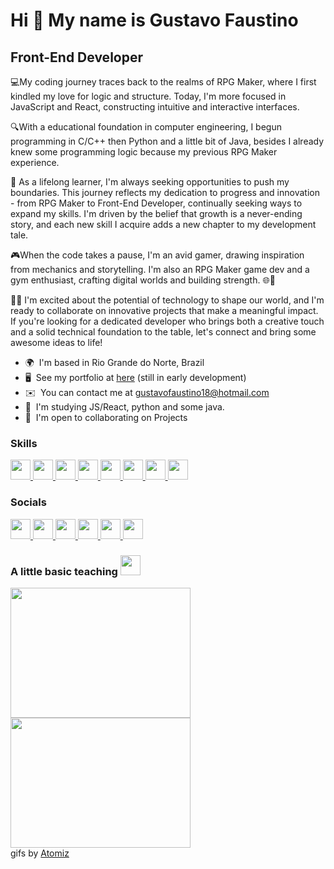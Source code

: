 Hi 👋 My name is Gustavo Faustino
=================================

Front-End Developer
-------------------------------------

💻My coding journey traces back to the realms of RPG Maker, where I first kindled my love for logic and structure. Today, I'm more focused in JavaScript and React, constructing intuitive and interactive interfaces. 

🔍With a educational foundation in computer engineering, I begun programming in C/C++ then Python and a little bit of Java, besides I already knew some programming logic because my previous RPG Maker experience. 

🚀 As a lifelong learner, I'm always seeking opportunities to push my boundaries. This journey reflects my dedication to progress and innovation - from RPG Maker to Front-End Developer, continually seeking ways to expand my skills. I'm driven by the belief that growth is a never-ending story, and each new skill I acquire adds a new chapter to my development tale. 

🎮When the code takes a pause, I'm an avid gamer, drawing inspiration from mechanics and storytelling. I'm also an RPG Maker game dev and a gym enthusiast, crafting digital worlds and building strength. 🌐💪 

👨‍💻 I'm excited about the potential of technology to shape our world, and I'm ready to collaborate on innovative projects that make a meaningful impact. If you're looking for a dedicated developer who brings both a creative touch and a solid technical foundation to the table, let's connect and bring some awesome ideas to life!

* 🌍  I'm based in Rio Grande do Norte, Brazil
* 🖥️  See my portfolio at [here](#) (still in early development)
* ✉️  You can contact me at [gustavofaustino18@hotmail.com](mailto:gustavofaustino18@hotmail.com)
* 🧠  I'm studying JS/React, python and some java. 
* 🤝  I'm open to collaborating on Projects


### Skills


<p align="left">
  <a href="https://developer.mozilla.org/en-US/docs/Web/JavaScript" target="_blank" rel="noreferrer"> 
    <picture> 
      <source media="(prefers-color-scheme: dark)" srcset="https://raw.githubusercontent.com/danielcranney/readme-generator/main/public/icons/skills/javascript-colored.svg" /> 
      <source media="(prefers-color-scheme: light)"  srcset="https://raw.githubusercontent.com/danielcranney/readme-generator/main/public/icons/skills/javascript-colored.svg" /> 
      <img src="https://raw.githubusercontent.com/danielcranney/readme-generator/main/public/icons/skills/javascript-colored.svg" width="32" height="32" /> 
    </picture> 
  </a>
  
  <a href="https://www.php.net/" target="_blank" rel="noreferrer"> 
    <picture> 
      <source media="(prefers-color-scheme: dark)" srcset="https://raw.githubusercontent.com/danielcranney/readme-generator/main/public/icons/skills/php-colored.svg" /> 
      <source media="(prefers-color-scheme: light)"  srcset="https://raw.githubusercontent.com/danielcranney/readme-generator/main/public/icons/skills/php-colored.svg" /> 
      <img src="https://raw.githubusercontent.com/danielcranney/readme-generator/main/public/icons/skills/php-colored.svg" width="32" height="32" /> 
    </picture> 
  </a>
  <a href="https://www.python.org/" target="_blank" rel="noreferrer"> 
    <picture> 
      <source media="(prefers-color-scheme: dark)" srcset="https://raw.githubusercontent.com/danielcranney/readme-generator/main/public/icons/skills/python-colored.svg" /> 
      <source media="(prefers-color-scheme: light)"  srcset="https://raw.githubusercontent.com/danielcranney/readme-generator/main/public/icons/skills/python-colored.svg" /> 
      <img src="https://raw.githubusercontent.com/danielcranney/readme-generator/main/public/icons/skills/python-colored.svg" width="32" height="32" /> 
    </picture> 
  </a>
  <a href="https://developer.mozilla.org/en-US/docs/Glossary/HTML5" target="_blank" rel="noreferrer"> 
    <picture> 
      <source media="(prefers-color-scheme: dark)" srcset="https://raw.githubusercontent.com/danielcranney/readme-generator/main/public/icons/skills/html5-colored.svg" /> 
      <source media="(prefers-color-scheme: light)"  srcset="https://raw.githubusercontent.com/danielcranney/readme-generator/main/public/icons/skills/html5-colored.svg" /> 
      <img src="https://raw.githubusercontent.com/danielcranney/readme-generator/main/public/icons/skills/html5-colored.svg" width="32" height="32" /> 
    </picture> 
  </a>
  <a href="https://reactjs.org/" target="_blank" rel="noreferrer"> 
    <picture> 
      <source media="(prefers-color-scheme: dark)" srcset="https://raw.githubusercontent.com/danielcranney/readme-generator/main/public/icons/skills/react-colored.svg" /> 
      <source media="(prefers-color-scheme: light)"  srcset="https://raw.githubusercontent.com/danielcranney/readme-generator/main/public/icons/skills/react-colored.svg" /> 
      <img src="https://raw.githubusercontent.com/danielcranney/readme-generator/main/public/icons/skills/react-colored.svg" width="32" height="32" /> 
    </picture> 
  </a>
  <a href="https://www.w3.org/TR/CSS/#css" target="_blank" rel="noreferrer"> 
    <picture> 
      <source media="(prefers-color-scheme: dark)" srcset="https://raw.githubusercontent.com/danielcranney/readme-generator/main/public/icons/skills/css3-colored.svg" /> 
      <source media="(prefers-color-scheme: light)"  srcset="https://raw.githubusercontent.com/danielcranney/readme-generator/main/public/icons/skills/css3-colored.svg" /> 
      <img src="https://raw.githubusercontent.com/danielcranney/readme-generator/main/public/icons/skills/css3-colored.svg" width="32" height="32" /> 
    </picture> 
  </a>
  <a href="https://redux.js.org/" target="_blank" rel="noreferrer"> 
    <picture> 
      <source media="(prefers-color-scheme: dark)" srcset="https://raw.githubusercontent.com/danielcranney/readme-generator/main/public/icons/skills/redux-colored.svg" /> 
      <source media="(prefers-color-scheme: light)"  srcset="https://raw.githubusercontent.com/danielcranney/readme-generator/main/public/icons/skills/redux-colored.svg" /> 
      <img src="https://raw.githubusercontent.com/danielcranney/readme-generator/main/public/icons/skills/redux-colored.svg" width="32" height="32" /> 
    </picture> 
  </a>
  <a href="https://nodejs.org/en/" target="_blank" rel="noreferrer"> 
    <picture> 
      <source media="(prefers-color-scheme: dark)" srcset="https://raw.githubusercontent.com/danielcranney/readme-generator/main/public/icons/skills/nodejs-colored.svg" /> 
      <source media="(prefers-color-scheme: light)"  srcset="https://raw.githubusercontent.com/danielcranney/readme-generator/main/public/icons/skills/nodejs-colored.svg" /> 
      <img src="https://raw.githubusercontent.com/danielcranney/readme-generator/main/public/icons/skills/nodejs-colored.svg" width="32" height="32" /> 
    </picture> 
  </a>
</p>


### Socials
<p align="left"> 
  <a href="https://twitter.com/Gustavo87799635" target="_blank" rel="noreferrer"> 
    <picture> 
      <source media="(prefers-color-scheme: dark)" srcset="https://raw.githubusercontent.com/danielcranney/readme-generator/main/public/icons/socials/twitter.svg" /> 
      <source media="(prefers-color-scheme: light)"  srcset="https://raw.githubusercontent.com/danielcranney/readme-generator/main/public/icons/socials/twitter.svg" /> 
      <img src="https://raw.githubusercontent.com/danielcranney/readme-generator/main/public/icons/socials/twitter.svg" width="32" height="32" /> 
    </picture> 
  </a>
  <a  href="https://discord.com/users/gustavofaustino" target="_blank" rel="noreferrer"> 
    <picture> 
      <source media="(prefers-color-scheme: dark)" srcset="https://raw.githubusercontent.com/danielcranney/readme-generator/main/public/icons/socials/discord.svg" /> 
      <source media="(prefers-color-scheme: light)"  srcset="https://raw.githubusercontent.com/danielcranney/readme-generator/main/public/icons/socials/discord.svg" /> 
      <img src="https://raw.githubusercontent.com/danielcranney/readme-generator/main/public/icons/socials/discord.svg" width="32" height="32" /> 
    </picture> 
  </a>
  <a href="https://www.facebook.com/gustavo.faustino.52" target="_blank" rel="noreferrer"> 
    <picture> 
      <source media="(prefers-color-scheme: dark)" srcset="https://raw.githubusercontent.com/danielcranney/readme-generator/main/public/icons/socials/facebook.svg" /> 
      <source media="(prefers-color-scheme: light)" srcset="https://raw.githubusercontent.com/danielcranney/readme-generator/main/public/icons/socials/facebook.svg" /> 
      <img src="https://raw.githubusercontent.com/danielcranney/readme-generator/main/public/icons/socials/facebook.svg" width="32" height="32" /> 
    </picture> 
  </a>
  <a href="https://www.github.com/GustavoFaustinoDeAzevedo" target="_blank" rel="noreferrer"> 
    <picture> 
      <source media="(prefers-color-scheme: dark)" srcset="https://raw.githubusercontent.com/danielcranney/readme-generator/main/public/icons/socials/github-dark.svg" /> 
      <source media="(prefers-color-scheme: light)" srcset="https://raw.githubusercontent.com/danielcranney/readme-generator/main/public/icons/socials/github.svg" /> 
      <img src="https://raw.githubusercontent.com/danielcranney/readme-generator/main/public/icons/socials/github.svg" width="32" height="32" /> 
    </picture>
  </a>
  <a href="http://www.instagram.com/gustavofaustino18" target="_blank" rel="noreferrer"> 
    <picture> 
      <source media="(prefers-color-scheme: dark)" srcset="https://raw.githubusercontent.com/danielcranney/readme-generator/main/public/icons/socials/instagram.svg" /> 
      <source media="(prefers-color-scheme: light)" srcset="https://raw.githubusercontent.com/danielcranney/readme-generator/main/public/icons/socials/instagram.svg" /> 
      <img src="https://raw.githubusercontent.com/danielcranney/readme-generator/main/public/icons/socials/instagram.svg" width="32" height="32" /> 
    </picture> 
  </a> 
  <a href="https://www.linkedin.com/in/gustavo-faustino-de-azevedo-92a04b147" target="_blank" rel="noreferrer"> 
    <picture> 
      <source media="(prefers-color-scheme: dark)" srcset="https://raw.githubusercontent.com/danielcranney/readme-generator/main/public/icons/socials/linkedin.svg" /> 
      <source media="(prefers-color-scheme: light)" srcset="https://raw.githubusercontent.com/danielcranney/readme-generator/main/public/icons/socials/linkedin.svg" /> 
      <img src="https://raw.githubusercontent.com/danielcranney/readme-generator/main/public/icons/socials/linkedin.svg" width="32" height="32" /> 
    </picture> 
  </a>
</p>

### A little basic teaching  <picture>  <img src="https://github.com/GustavoFaustinoDeAzevedo/GustavoFaustinoDeAzevedo/assets/32557780/675f2801-2848-4179-a7c0-1db53b7c452d" width="32" height="32" />  </picture>
 

  <p align="left" >
    <picture> 
      <img src="https://github.com/GustavoFaustinoDeAzevedo/GustavoFaustinoDeAzevedo/assets/32557780/51490146-35ce-4509-ab2d-a02d0b4f4ce0" width="288" height="208" /> 
    </picture> 
    <picture> 
      <img src="https://github.com/GustavoFaustinoDeAzevedo/GustavoFaustinoDeAzevedo/assets/32557780/0ba77182-29ad-4ea2-a226-6c94a274f444" width="288" height="208" /> 
    </picture> 
    <br>
     gifs by <a href="https://tenor.com/users/atomiz">Atomiz</a>
  </p>




